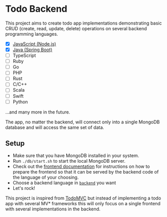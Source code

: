 # Todo Backend

This project aims to create todo app implementations demonstrating basic CRUD (create, read, update, delete) operations on several backend programming languages.

- [x] [JavaScript (Node.js)](backend/javascript/README.md)
- [x] [Java (Spring Boot)](backend/java/README.md)
- [ ] TypeScript
- [ ] Ruby
- [ ] Go
- [ ] PHP
- [ ] Rust
- [ ] C/C++
- [ ] Scala
- [ ] Swift
- [ ] Python

...and many more in the future.

The app, no matter the backend, will connect only into a single MongoDB database and will access the same set of data.

## Setup

- Make sure that you have MongoDB installed in your system.
- Run `./db/start.sh` to start the local MongoDB server.
- Check out the [frontend documentation](frontend/README.md) for instructions on how to prepare the frontend so that it can be served by the backend code of the language of your choosing.
- Choose a backend language in [`backend`](backend) you want
- Let's rock!

This project is inspired from [TodoMVC](http://todomvc.com) but instead of implementing a todo app with several MV\* frameworks this will only focus on a single frontend with several implementations in the backend.
